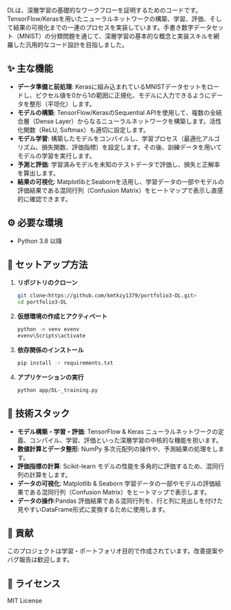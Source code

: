 DLは、深層学習の基礎的なワークフローを証明するためのコードです。TensorFlow/Kerasを用いたニューラルネットワークの構築、学習、評価、そして結果の可視化までの一連のプロセスを実装しています。手書き数字データセット（MNIST）の分類問題を通じて、深層学習の基本的な概念と実装スキルを網羅した汎用的なコード設計を目指しました。

## ✨ 主な機能
- **データ準備と前処理**: Kerasに組み込まれているMNISTデータセットをロードし、ピクセル値を0から1の範囲に正規化、モデルに入力できるようにデータを整形（平坦化）します。
- **モデルの構築**: TensorFlow/KerasのSequential APIを使用して、複数の全結合層（Dense Layer）からなるニューラルネットワークを構築します。活性化関数（ReLU, Softmax）も適切に設定します。
- **モデル学習**: 構築したモデルをコンパイルし、学習プロセス（最適化アルゴリズム、損失関数、評価指標）を設定します。その後、訓練データを用いてモデルの学習を実行します。
- **予測と評価**: 学習済みモデルを未知のテストデータで評価し、損失と正解率を算出します。
- **結果の可視化**: MatplotlibとSeabornを活用し、学習データの一部やモデルの評価結果である混同行列（Confusion Matrix）をヒートマップで表示し直感的に確認できます。

## ⚙️ 必要な環境
- Python 3.8 以降

## 🚀 セットアップ方法
1. **リポジトリのクローン**
    ```bash
    git clone<https://github.com/kmtkzy1379/portfolio3-DL.git>
    cd portfolio3-DL
    ```

2. **仮想環境の作成とアクティベート**
    ```bash
    python -m venv evenv
    evenv\Scripts\activate
    ```

3. **依存関係のインストール**
    ```bash
    pip install -r requirements.txt
    ```

7. **アプリケーションの実行**  
      ```bash
      python app/DL-_training.py
      ```

## 🔧 技術スタック
- **モデル構築・学習・評価**: TensorFlow & Keras
ニューラルネットワークの定義、コンパイル、学習、評価といった深層学習の中核的な機能を担います。
- **数値計算とデータ整形**: NumPy
多次元配列の操作や、予測結果の処理をします。
- **評価指標の計算**: Scikit-learn
モデルの性能を多角的に評価するため、混同行列の計算をします。
- **データの可視化**: Matplotlib & Seaborn
学習データの一部やモデルの評価結果である混同行列（Confusion Matrix）をヒートマップで表示します。
- **データの操作**:Pandas
評価結果である混同行列を、行と列に見出しを付けた見やすいDataFrame形式に変換するために使用します。

## 🤝 貢献
このプロジェクトは学習・ポートフォリオ目的で作成されています。改善提案やバグ報告は歓迎します。

## 📄 ライセンス
MIT License
